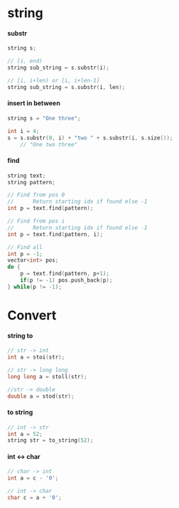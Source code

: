 
# string
#### substr

```C++
string s;

// [i, end)
string sub_string = s.substr(i);

// [i, i+len) or [i, i+len-1]
string sub_string = s.substr(i, len);
```

#### insert in between

```cpp
string s = "One three";

int i = 4;
s = s.substr(0, i) + "two " + s.substr(i, s.size());
    // "One two three"
```

#### find

```C++
string text;
string pattern;

// Find from pos 0 
//      Return starting idx if found else -1
int p = text.find(pattern);

// Find from pos i
//      Return starting idx if found else -1
int p = text.find(pattern, i);

// Find all
int p = -1;
vector<int> pos;
do {
    p = text.find(pattern, p+1); 
    if(p != -1) pos.push_back(p);
} while(p != -1);
```

# Convert

#### string to
```C++
// str -> int
int a = stoi(str);

// str -> long long
long long a = stoll(str);

//str -> double
double a = stod(str);
```

#### to string

```C++
// int -> str
int a = 52;
string str = to_string(52);
```

#### int <-> char

```C++
// char -> int
int a = c - '0';

// int -> char
char c = a + '0';
```

